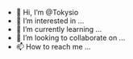 - 👋 Hi, I’m @Tokysio
- 👀 I’m interested in ...
- 🌱 I’m currently learning ...
- 💞️ I’m looking to collaborate on ...
- 📫 How to reach me ...

<!---
Tokysio/Tokysio is a ✨ special ✨ repository because its `README.md` (this file) appears on your GitHub profile.
You can click the Preview link to take a look at your changes.
--->
